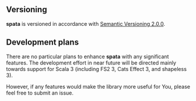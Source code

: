 Versioning
----------

**spata** is versioned in accordance with [Semantic Versioning 2.0.0](https://semver.org/spec/v2.0.0.html).

Development plans
-----------------

There are no particular plans to enhance **spata** with any significant features.
The development effort in near future will be directed mainly towards support for Scala 3
(including FS2 3, Cats Effect 3, and shapeless 3).

However, if any features would make the library more useful for You,
please feel free to submit an issue.
